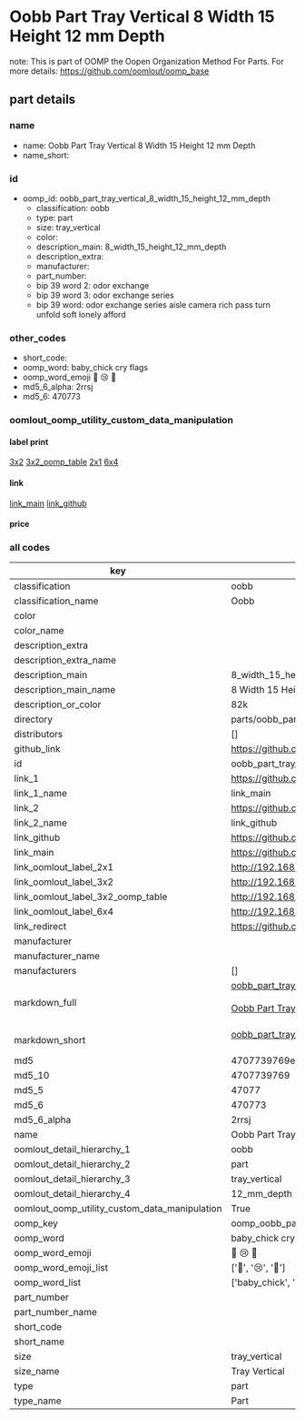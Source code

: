 # Oobb Part Tray Vertical 8 Width 15 Height 12 mm Depth  

note: This is part of OOMP the Oopen Organization Method For Parts. For more details: https://github.com/oomlout/oomp_base

##  part details
  







### name
* name: Oobb Part Tray Vertical 8 Width 15 Height 12 mm Depth
* name_short: 
### id
* oomp_id: oobb_part_tray_vertical_8_width_15_height_12_mm_depth
  * classification: oobb
  * type: part
  * size: tray_vertical
  * color: 
  * description_main: 8_width_15_height_12_mm_depth
  * description_extra: 
  * manufacturer: 
  * part_number: 
  * bip 39 word 2: odor exchange
  * bip 39 word 3: odor exchange series
  * bip 39 word: odor exchange series aisle camera rich pass turn unfold soft lonely afford

### other_codes
* short_code: 
* oomp_word: baby_chick cry flags
* oomp_word_emoji :baby_chick: :cry: :flags:
* md5_6_alpha: 2rrsj
* md5_6: 470773






### oomlout_oomp_utility_custom_data_manipulation
#### label print
[3x2](http://192.168.1.245:1112/?label=oomp%202rrsj)
[3x2_oomp_table](http://192.168.1.108:1112/?label=oomp%202rrsj)
[2x1](http://192.168.1.242:1112/?label=oomp%202rrsj)
[6x4](http://192.168.1.55:1112/?label=oomp%202rrsj)    

#### link

[link_main](https://github.com/oomlout/oomlout_oomp_version_1_messy/tree/main/parts/oobb_part_tray_vertical_8_width_15_height_12_mm_depth) [link_github](https://github.com/oomlout/oomlout_oomp_version_1_messy/tree/main/parts/oobb_part_tray_vertical_8_width_15_height_12_mm_depth)                             

#### price







### all codes 
| key | value |  
| --- | --- |  
| classification | oobb |  
| classification_name | Oobb |  
| color |  |  
| color_name |  |  
| description_extra |  |  
| description_extra_name |  |  
| description_main | 8_width_15_height_12_mm_depth |  
| description_main_name | 8 Width 15 Height 12 mm Depth |  
| description_or_color | 82k |  
| directory | parts/oobb_part_tray_vertical_8_width_15_height_12_mm_depth |  
| distributors | [] |  
| github_link | https://github.com/oomlout/oomlout_oomp_part_src/tree/main/parts/oobb_part_tray_vertical_8_width_15_height_12_mm_depth |  
| id | oobb_part_tray_vertical_8_width_15_height_12_mm_depth |  
| link_1 | https://github.com/oomlout/oomlout_oomp_version_1_messy/tree/main/parts/oobb_part_tray_vertical_8_width_15_height_12_mm_depth |  
| link_1_name | link_main |  
| link_2 | https://github.com/oomlout/oomlout_oomp_version_1_messy/tree/main/parts/oobb_part_tray_vertical_8_width_15_height_12_mm_depth |  
| link_2_name | link_github |  
| link_github | https://github.com/oomlout/oomlout_oomp_version_1_messy/tree/main/parts/oobb_part_tray_vertical_8_width_15_height_12_mm_depth |  
| link_main | https://github.com/oomlout/oomlout_oomp_version_1_messy/tree/main/parts/oobb_part_tray_vertical_8_width_15_height_12_mm_depth |  
| link_oomlout_label_2x1 | http://192.168.1.242:1112/?label=oomp%202rrsj |  
| link_oomlout_label_3x2 | http://192.168.1.245:1112/?label=oomp%202rrsj |  
| link_oomlout_label_3x2_oomp_table | http://192.168.1.108:1112/?label=oomp%202rrsj |  
| link_oomlout_label_6x4 | http://192.168.1.55:1112/?label=oomp%202rrsj |  
| link_redirect | https://github.com/oomlout/oomlout_oomp_version_1_messy/tree/main/parts/oobb_part_tray_vertical_8_width_15_height_12_mm_depth |  
| manufacturer |  |  
| manufacturer_name |  |  
| manufacturers | [] |  
| markdown_full | [oobb_part_tray_vertical_8_width_15_height_12_mm_depth](none)<br>[](none)<br>[Oobb Part Tray Vertical 8 Width 15 Height 12 Mm Depth](none)<br><br> |  
| markdown_short | [oobb_part_tray_vertical_8_width_15_height_12_mm_depth](none)<br><br> |  
| md5 | 4707739769ead416e510505b8813acc9 |  
| md5_10 | 4707739769 |  
| md5_5 | 47077 |  
| md5_6 | 470773 |  
| md5_6_alpha | 2rrsj |  
| name | Oobb Part Tray Vertical 8 Width 15 Height 12 mm Depth |  
| oomlout_detail_hierarchy_1 | oobb |  
| oomlout_detail_hierarchy_2 | part |  
| oomlout_detail_hierarchy_3 | tray_vertical |  
| oomlout_detail_hierarchy_4 | 12_mm_depth |  
| oomlout_oomp_utility_custom_data_manipulation | True |  
| oomp_key | oomp_oobb_part_tray_vertical_8_width_15_height_12_mm_depth |  
| oomp_word | baby_chick cry flags |  
| oomp_word_emoji | :baby_chick: :cry: :flags: |  
| oomp_word_emoji_list | [':baby_chick:', ':cry:', ':flags:'] |  
| oomp_word_list | ['baby_chick', 'cry', 'flags'] |  
| part_number |  |  
| part_number_name |  |  
| short_code |  |  
| short_name |  |  
| size | tray_vertical |  
| size_name | Tray Vertical |  
| type | part |  
| type_name | Part |  
